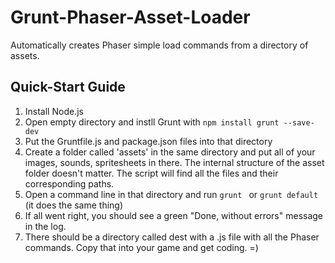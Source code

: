 # Grunt-Phaser-Asset-Loader
Automatically creates Phaser simple load commands from a directory of assets.

## Quick-Start Guide
1. Install Node.js
2. Open empty directory and instll Grunt with `npm install grunt --save-dev`
3. Put the Gruntfile.js and package.json files into that directory
4. Create a folder called 'assets' in the same directory and put all of your images, sounds, spritesheets in there. The internal structure of the asset folder doesn't matter. The script will find all the files and their corresponding paths.
5. Open a command line in that directory and run `grunt ` or `grunt default` (it does the same thing)
6. If all went right, you should see a green "Done, without errors" message in the log.
7. There should be a directory called dest with a .js file with all the Phaser commands. Copy that into your game and get coding. =)
